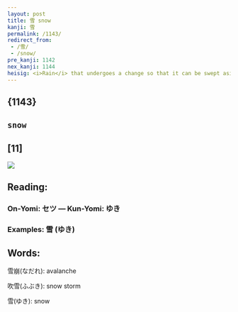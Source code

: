 ```yaml
---
layout: post
title: 雪 snow
kanji: 雪
permalink: /1143/
redirect_from:
 - /雪/
 - /snow/
pre_kanji: 1142
nex_kanji: 1144
heisig: <i>Rain</i> that undergoes a change so that it can be swept aside with a <i>broom</i> is <b>snow</b>.
---
```


## {1143}

## `snow`

## [11]

<div class="stroke"><img src="E99BAA.png" /></div>

## Reading:

### On-Yomi: セツ &mdash; Kun-Yomi: ゆき

### Examples: 雪 (ゆき)

## Words:

雪崩(なだれ): avalanche

吹雪(ふぶき): snow storm

雪(ゆき): snow

